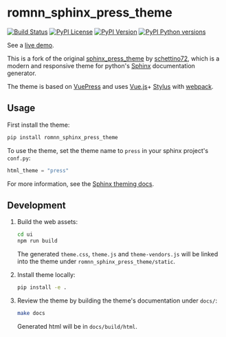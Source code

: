 # romnn_sphinx_press_theme

[![Build Status](https://github.com/romnn/sphinx_press_theme/workflows/test/badge.svg)](https://github.com/romnn/sphinx_press_theme/actions)
[![PyPI License](https://img.shields.io/pypi/l/romnn_sphinx_press_theme)](https://pypi.org/project/romnn_sphinx_press_theme/)
[![PyPI Version](https://img.shields.io/pypi/v/romnn_sphinx_press_theme)](https://pypi.org/project/romnn_sphinx_press_theme/)
[![PyPI Python versions](https://img.shields.io/pypi/pyversions/romnn_sphinx_press_theme)](https://pypi.org/project/romnn_sphinx_press_theme/)

See a [live demo](https://romnn.github.io/sphinx_press_theme).

This is a fork of the original [sphinx_press_theme](https://schettino72.github.io/sphinx_press_site/) by [schettino72](),
which is a modern and responsive theme for python's [Sphinx](http://www.sphinx-doc.org) documentation generator.

The theme is based on [VuePress](https://vuepress.vuejs.org/) and uses 
[Vue.js](https://vuejs.org/)+ 
[Stylus](http://stylus-lang.com/) with
[webpack](https://webpack.js.org/).

## Usage

First install the theme:
```bash
pip install romnn_sphinx_press_theme
```

To use the theme, set the theme name to ``press`` in your sphinx project's ``conf.py``:
```python
html_theme = "press"
```

For more information, see the [Sphinx theming docs](http://www.sphinx-doc.org/en/master/theming.html#using-a-theme).

## Development
1. Build the web assets:
    ```bash
    cd ui
    npm run build
    ```

    The generated `theme.css`, `theme.js` and `theme-vendors.js` 
    will be linked into the theme under `romnn_sphinx_press_theme/static`.

2. Install theme locally:
    ```bash
    pip install -e .
   ```

3. Review the theme by building the theme's documentation under `docs/`:
    ```bash
    make docs
    ```

    Generated html will be in `docs/build/html`.
